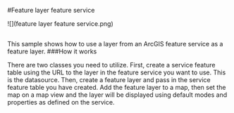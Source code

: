 #Feature layer feature service

![](feature layer feature service.png)

##

This sample shows how to use a layer from an ArcGIS feature service as a feature layer.
###How it works

There are two classes you need to utilize. First, create a service feature table using the URL to the layer in the feature service you want to use. This is the datasource. Then, create a feature layer and pass in the service feature table you have created. Add the feature layer to a map, then set the map on a  map view and the layer will be displayed using  default modes and properties as defined on the service.
